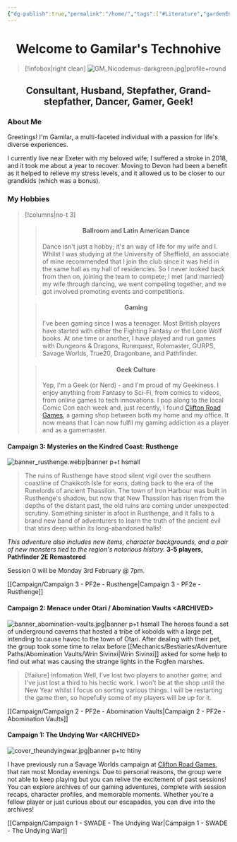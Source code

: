 ```yaml
---
{"dg-publish":true,"permalink":"/home/","tags":["#Literature","gardenEntry"],"created":"2024-05-09T17:53:10.361+01:00","updated":"2025-03-19T14:10:14.956+00:00"}
---
```


# <center>Welcome to Gamilar's Technohive</center>

> [!infobox|right clean]
> ![GM_Nicodemus-darkgreen.jpg|profile+round](/img/user/z_Assets/PCs/Avatars/GM_Nicodemus-darkgreen.jpg)

## <center>Consultant, Husband, Stepfather, Grand-stepfather, Dancer, Gamer, Geek!</center>

### About Me
Greetings! I'm Gamilar, a multi-faceted individual with a passion for life's diverse experiences.

I currently live near Exeter with my beloved wife; I suffered a stroke in 2018, and it took me about a year to recover. Moving to Devon had been a benefit as it helped to relieve my stress levels, and it allowed us to be closer to our grandkids (which was a bonus).

### My Hobbies
> [!columns|no-t 3]
>> <h4><center>Ballroom and Latin American Dance</center></h4>
>> 
>> Dance isn't just a hobby; it's an way of life for my wife and I. Whilst I was studying at the University of Sheffield, an associate of mine recommended that I join the club since it was held in the same hall as my hall of residencies. So I never looked back from then on, joining the team to compete; I met (and married) my wife through dancing, we went competing together, and we got involved promoting events and competitions.
>
>> <h4><center>Gaming</center></h4>
>> 
>> I've been gaming since I was a teenager. Most British players have started with either the Fighting Fantasy or the Lone Wolf books. At one time or another, I have played and run games with Dungeons & Dragons, Runequest, Rolemaster, GURPS, Savage Worlds, True20, Dragonbane, and Pathfinder.
>
>> <h4><center>Geek Culture</center></h4>
>> 
>> Yep, I'm a Geek (or Nerd) - and I'm proud of my Geekiness. I enjoy anything from Fantasy to Sci-Fi, from comics to videos, from online games to tech innovations. I pop along to the local Comic Con each week and, just recently, I found [Clifton Road Games](https://www.cliftonroadgames.co.uk/), a gaming shop between both my home and my office. It now means that I can now fulfil my gaming addiction as a player and as a gamemaster.

####  Campaign 3: Mysteries on the Kindred Coast: Rusthenge
![banner_rusthenge.webp|banner p+t hsmall](/img/user/z_Assets/Banners/banner_rusthenge.webp)
> The ruins of Rusthenge have stood silent vigil over the southern coastline of Chakikoth Isle for eons, dating back to the era of the Runelords of ancient Thassilon. The town of Iron Harbour was built in Rusthenge's shadow, but now that New Thassilon has risen from the depths of the distant past, the old ruins are coming under unexpected scrutiny. Something sinister is afoot in Rusthenge, and it falls to a brand new band of adventurers to learn the truth of the ancient evil that stirs deep within its long-abandoned halls!

*This adventure also includes new items, character backgrounds, and a pair of new monsters tied to the region's notorious history.*
**3-5 players, Pathfinder 2E Remastered**

Session 0 will be Monday 3rd February @ 7pm.

<span class="center-menu">[[Campaign/Campaign 3 - PF2e - Rusthenge\|Campaign 3 - PF2e - Rusthenge]]</span>

####  Campaign 2: Menace under Otari / Abomination Vaults \<ARCHIVED\>
![banner_abomination-vaults.jpg|banner p+t hsmall](/img/user/z_Assets/Banners/banner_abomination-vaults.jpg)
The heroes found a set of underground caverns that hosted a tribe of kobolds with a large pet, intending to cause havoc to the town of Otari. After dealing with their pet, the group took some time to relax before [[Mechanics/Bestiaries/Adventure Paths/Abomination Vaults/Wrin Sivinxi\|Wrin Sivinxi]] asked for some help to find out what was causing the strange lights in the Fogfen marshes.

> [!failure] Infomation
> Well, I've lost two players to another game; and I've just lost a third to his hectic work.
> I won't be at the shop until the New Year whilst I focus on sorting various things.
> I will be restarting the game then, so hopefully some of my players will be up for it.

<span class="center-menu">[[Campaign/Campaign 2 - PF2e - Abomination Vaults\|Campaign 2 - PF2e - Abomination Vaults]]</span>

#### Campaign 1: The Undying War \<ARCHIVED\>
![cover_theundyingwar.jpg|banner p+tc htiny](/img/user/z_Assets/Covers/cover_theundyingwar.jpg)

 I have previously run a Savage Worlds campaign at [Clifton Road Games](https://www.cliftonroadgames.co.uk/), that ran most Monday evenings. Due to personal reasons, the group were not able to keep playing but you can relive the excitement of past sessions! You can explore archives of our gaming adventures, complete with session recaps, character profiles, and memorable moments. Whether you're a fellow player or just curious about our escapades, you can dive into the archives!
 
<span class="center-menu">[[Campaign/Campaign 1 - SWADE - The Undying War\|Campaign 1 - SWADE - The Undying War]]</span>
